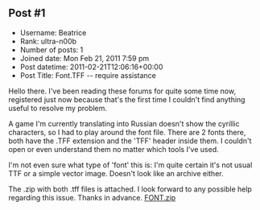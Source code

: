 ## Post #1
- Username: Beatrice
- Rank: ultra-n00b
- Number of posts: 1
- Joined date: Mon Feb 21, 2011 7:59 pm
- Post datetime: 2011-02-21T12:06:16+00:00
- Post Title: Font.TFF -- require assistance

Hello there. I've been reading these forums for quite some time now, registered just now because that's the first time I couldn't find anything useful to resolve my problem.

A game I'm currently translating into Russian doesn't show the cyrillic characters, so I had to play around the font file. There are 2 fonts there, both have the .TFF extension and the 'TFF' header inside them. I couldn't open or even understand them no matter which tools I've used. 

I'm not even sure what type of 'font' this is: I'm quite certain it's not usual TTF or a simple vector image. Doesn't look like an archive either.

The .zip with both .tff files is attached. I look forward to any possible help regarding this issue. Thanks in advance.
[FONT.zip](https://xentaxbackup.github.io/file/3962_FONT.zip)
